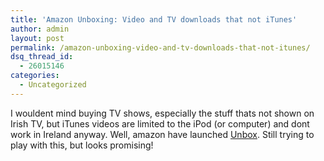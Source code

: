 ```yaml
---
title: 'Amazon Unboxing: Video and TV downloads that not iTunes'
author: admin
layout: post
permalink: /amazon-unboxing-video-and-tv-downloads-that-not-itunes/
dsq_thread_id:
  - 26015146
categories:
  - Uncategorized
---
```

I wouldent mind buying TV shows, especially the stuff thats not shown on Irish TV, but iTunes videos are limited to the iPod (or computer) and dont work in Ireland anyway. Well, amazon have launched [Unbox][1]. Still trying to play with this, but looks promising!

 [1]: http://www.amazon.com/b/?&node=16261631